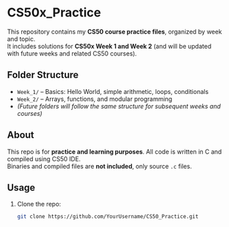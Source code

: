# CS50x_Practice

This repository contains my **CS50 course practice files**, organized by week and topic.  
It includes solutions for **CS50x Week 1 and Week 2** (and will be updated with future weeks and related CS50 courses).

## Folder Structure

- `Week_1/` – Basics: Hello World, simple arithmetic, loops, conditionals
- `Week_2/` – Arrays, functions, and modular programming
- *(Future folders will follow the same structure for subsequent weeks and courses)*

## About

This repo is for **practice and learning purposes**. All code is written in C and compiled using CS50 IDE.  
Binaries and compiled files are **not included**, only source `.c` files.

## Usage

1. Clone the repo:
   ```bash
   git clone https://github.com/YourUsername/CS50_Practice.git
